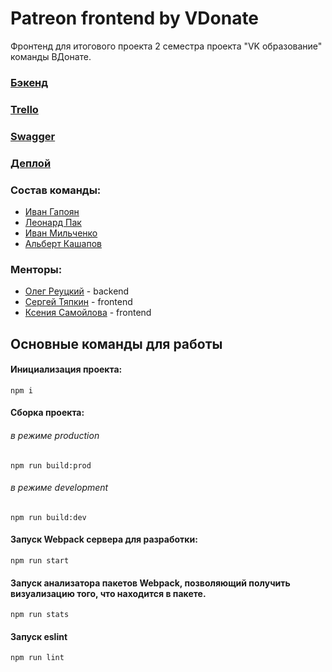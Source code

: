 # Patreon frontend by VDonate

Фронтенд для итогового проекта 2 семестра проекта "VK образование" команды ВДонате.

### [Бэкенд](https://github.com/go-park-mail-ru/2022_2_VDonate)
### [Trello](https://trello.com/b/BZHoJsHP/vdonate)
### [Swagger](https://app.swaggerhub.com/apis-docs/zeronethunter/v-donate_api/1.0)
### [Деплой](https://vdonate.ml/)

### Состав команды:
- [Иван Гапоян](https://github.com/Loen15)
- [Леонард Пак](https://github.com/MrLeonardPak)
- [Иван Мильченко](https://github.com/themilchenko)
- [Альберт Кашапов](https://github.com/zeronethunter)

### Менторы:
- [Олег Реуцкий](https://github.com/astlok) - backend
- [Сергей Тяпкин](https://github.com/SergTyapkin) - frontend
- [Ксения Самойлова](https://github.com/somebody-kseny) - frontend

## Основные команды для работы
#### Инициализация проекта:
```
npm i
```

#### Сборка проекта:
###### в режиме production
```
npm run build:prod
```
###### в режиме development
```
npm run build:dev
```

#### Запуск Webpack сервера для разработки:
```
npm run start
```

#### Запуск анализатора пакетов Webpack, позволяющий получить визуализацию того, что находится в пакете.
```
npm run stats
```

#### Запуск eslint
```
npm run lint
```

